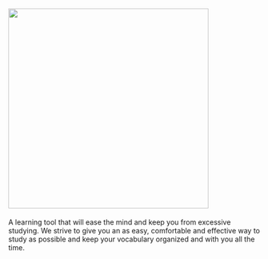 # <img src="https://nuimio.com/images/svgs/Nuimio%20full%20logo.svg" width="400" height="" />
A learning tool that will ease the mind and keep you from excessive studying. We strive to give you an as easy, comfortable and effective way to study as possible and keep your vocabulary organized and with you all the time.
